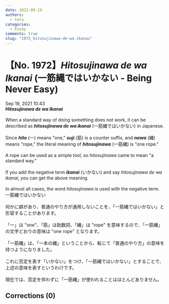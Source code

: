```yaml
---
date: 2021-09-19
authors:
  - toru
categories:
  - Essay
comments: true
slug: "1972_hitosujinawa-de-wa-ikanai"
---
```


# 【No. 1972】<strong><em>Hitosujinawa de wa Ikanai</em></strong> (一筋縄ではいかない - Being Never Easy)
<div class="date">Sep 19, 2021 10:43</div>
<div id="post"><div id="body_show_ori">
<strong><em>Hitosujinawa de wa Ikanai</em></strong><br/><br/>When a standard way of doing something does not work, it can be described as <strong><em>hitosujinawa de wa ikanai</em></strong> (一筋縄ではいかない) in Japanese.<br/><br/>Since <strong><em>hito</em></strong> (一) means "one," <strong><em>suji</em></strong> (筋) is a counter suffix, and <strong><em>nawa</em></strong> (縄) means "rope," the literal meaning of <strong><em>hitosujinawa</em></strong> (一筋縄) is "one rope."<br/><br/>A rope can be used as a simple tool, so <em>hitosujinawa</em> came to mean "a standard way."<br/><br/>If you add the negative term <strong><em>ikanai</em></strong> (いかない) and say <em>hitosujinawa de wa ikanai</em>, you can get the above meaning.<br/><br/>In almost all cases, the word <em>hitosujinawa</em> is used with the negative term.
</div></div>

<!-- more -->

<div id="post_ja"><div id="body_show_mo">
一筋縄ではいかない<br/><br/>何かに癖があり、普通のやり方が通用しないことを、「一筋縄ではいかない」と形容することがあります。<br/><br/>「一」は "one"、「筋」は助数詞、「縄」は "rope" を意味するので、「一筋縄」の文字どおりの意味は "one rope" となります。<br/><br/>「一筋縄」は、「一本の縄」ということから、転じて「普通のやり方」の意味を持つようになりました。<br/><br/>これに否定を表す「いかない」をつけ、「一筋縄ではいかない」とすることで、上述の意味を表すというわけです。<br/><br/>現在では、否定を伴わずに「一筋縄」が使われることはほとんどありません。
</div></div>

## Corrections (0)
